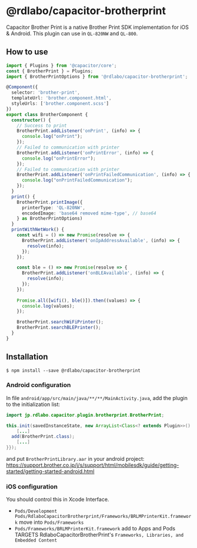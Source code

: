 # @rdlabo/capacitor-brotherprint
Capacitor Brother Print is a native Brother Print SDK implementation for iOS & Android. This plugin can use in `QL-820NW` and `QL-800`.

## How to use

```typescript
import { Plugins } from '@capacitor/core';
const { BrotherPrint } = Plugins;
import { BrotherPrintOptions } from '@rdlabo/capacitor-brotherprint';

@Component({
  selector: 'brother-print',
  templateUrl: 'brother.component.html',
  styleUrls: ['brother.component.scss']
})
export class BrotherComponent {
  constructor() {
    // Success to print
    BrotherPrint.addListener('onPrint', (info) => {
      console.log("onPrint");
    });
    // Failed to communication with printer
    BrotherPrint.addListener('onPrintError', (info) => {
      console.log("onPrintError");
    });
    // Failed to communication with printer
    BrotherPrint.addListener('onPrintFailedCommunication', (info) => {
      console.log("onPrintFailedCommunication");
    });
  }
  print() {
    BrotherPrint.printImage({
      printerType: 'QL-820NW',
      encodedImage: 'base64 removed mime-type', // base64
    } as BrotherPrintOptions)
  }
  printWithNetWork() {
    const wifi = () => new Promise(resolve => {
      BrotherPrint.addListener('onIpAddressAvailable', (info) => {
        resolve(info);
      });
    });

    const ble = () => new Promise(resolve => {
      BrotherPrint.addListener('onBLEAvailable', (info) => {
        resolve(info);
      });
    });
    
    Promise.all([wifi(), ble()]).then((values) => {
      console.log(values);
    });

    BrotherPrint.searchWiFiPrinter();
    BrotherPrint.searchBLEPrinter();
  } 
}
```

## Installation
```
$ npm install --save @rdlabo/capacitor-brotherprint
```

### Android configuration
In file `android/app/src/main/java/**/**/MainActivity.java`, add the plugin to the initialization list:

```java
import jp.rdlabo.capacitor.plugin.brotherprint.BrotherPrint;

this.init(savedInstanceState, new ArrayList<Class<? extends Plugin>>() {{
    [...]
  add(BrotherPrint.class);
    [...]
}});
```

and put `BrotherPrintLibrary.aar` in your android project:
https://support.brother.co.jp/j/s/support/html/mobilesdk/guide/getting-started/getting-started-android.html

### iOS configuration
You should control this in Xcode Interface.
- `Pods/Development Pods/RdlaboCapacitorBrotherprint/Frameworks/BRLMPrinterKit.framework` move into `Pods/Frameworks`
- `Pods/Frameworks/BRLMPrinterKit.framework` add to Apps and Pods TARGETS RdlaboCapacitorBrotherPrint's `Frameworks, Libraries, and Embedded Content`
